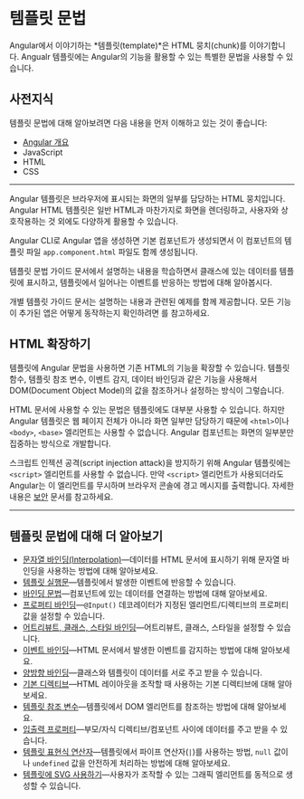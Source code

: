<!--
# Template syntax
-->
# 템플릿 문법

<!--
In Angular, a *template* is a chunk of HTML.
Within a template, you can use special syntax to leverage many of Angular's features.
-->
Angular에서 이야기하는 *템플릿(template)*은 HTML 뭉치(chunk)를 이야기합니다.
Angualr 템플릿에는 Angular의 기능을 활용할 수 있는 특별한 문법을 사용할 수 있습니다.


<!--
## Prerequisites
-->
## 사전지식

<!--
Before learning template syntax, you should be familiar with the following:

* [Angular concepts](guide/architecture)
* JavaScript
* HTML
* CSS
-->
템플릿 문법에 대해 알아보려면 다음 내용을 먼저 이해하고 있는 것이 좋습니다:

* [Angular 개요](guide/architecture)
* JavaScript
* HTML
* CSS


<!-- Do we still need the following section? It seems more relevant to those coming from AngularJS, which is now 7 versions ago. -->
<!-- You may be familiar with the component/template duality from your experience with model-view-controller (MVC) or model-view-viewmodel (MVVM).
In Angular, the component plays the part of the controller/viewmodel, and the template represents the view. -->

<hr />

<!--
Each Angular template in your app is a section of HTML that you can include as a part of the page that the browser displays.
An Angular HTML template renders a view, or user interface, in the browser, just like regular HTML, but with a lot more functionality.

When you generate an Angular app with the Angular CLI, the `app.component.html` file is the default template containing placeholder HTML.

The template syntax guides show you how you can control the UX/UI by coordinating data between the class and the template.

<div class="is-helpful alert">

Most of the Template Syntax guides have dedicated working example apps that demonstrate the individual topic of each guide.
To see all of them working together in one app, see the comprehensive <live-example title="Template Syntax Live Code"></live-example>.

</div>
-->
Angular 템플릿은 브라우저에 표시되는 화면의 일부를 담당하는 HTML 뭉치입니다.
Angular HTML 템플릿은 일반 HTML과 마찬가지로 화면을 렌더링하고, 사용자와 상호작용하는 것 외에도 다양하게 활용할 수 있습니다.

Angular CLI로 Angular 앱을 생성하면 기본 컴포넌트가 생성되면서 이 컴포넌트의 템플릿 파일 `app.component.html` 파일도 함께 생성됩니다.

템플릿 문법 가이드 문서에서 설명하는 내용을 학습하면서 클래스에 있는 데이터를 템플릿에 표시하고, 템플릿에서 일어나는 이벤트를 반응하는 방법에 대해 알아봅시다.

<div class="is-helpful alert">

개별 템플릿 가이드 문서는 설명하는 내용과 관련된 예제를 함께 제공합니다.
모든 기능이 추가된 앱은 어떻게 동작하는지 확인하려면 <live-example title="Template Syntax Live Code"></live-example>를 참고하세요.

</div>


<!--
## Empower your HTML
-->
## HTML 확장하기

<!--
With special Angular syntax in your templates, you can extend the HTML vocabulary of your apps.
For example, Angular helps you get and set DOM (Document Object Model) values dynamically with features such as built-in template functions, variables, event listening, and data binding.

Almost all HTML syntax is valid template syntax.
However, because an Angular template is part of an overall webpage, and not the entire page, you don't need to include elements such as `<html>`, `<body>`, or `<base>`.
You can focus exclusively on the part of the page you are developing.


<div class="alert is-important">

To eliminate the risk of script injection attacks, Angular does not support the `<script>` element in templates.
Angular ignores the `<script>` tag and outputs a warning to the browser console.
For more information, see the [Security](guide/security) page.

</div>
-->
템플릿에 Angular 문법을 사용하면 기존 HTML의 기능을 확장할 수 있습니다.
템플릿 함수, 템플릿 참조 변수, 이벤트 감지, 데이터 바인딩과 같은 기능을 사용해서 DOM(Document Object Model)의 값을 참조하거나 설정하는 방식이 그렇습니다.

HTML 문서에 사용할 수 있는 문법은 템플릿에도 대부분 사용할 수 있습니다.
하지만 Angular 템플릿은 웹 페이지 전체가 아니라 화면 일부만 담당하기 때문에 `<html>`이나 `<body>`, `<base>` 엘리먼트는 사용할 수 없습니다.
Angular 컴포넌트는 화면의 일부분만 집중하는 방식으로 개발합니다.

<div class="alert is-important">

스크립트 인젝션 공격(script injection attack)을 방지하기 위해 Angular 템플릿에는 `<script>` 엘리먼트를 사용할 수 없습니다.
만약 `<script>` 엘리먼트가 사용되더라도 Angular는 이 엘리먼트를 무시하며 브라우저 콘솔에 경고 메시지를 출력합니다.
자세한 내용은 [보안](guide/security) 문서를 참고하세요.

</div>

<hr />

<!--
## More on template syntax
-->
## 템플릿 문법에 대해 더 알아보기

<!--
You may also be interested in the following:

* [Interpolation](guide/interpolation)&mdash;learn how to use interpolation and expressions in HTML.
* [Template statements](guide/template-statements)&mdash;respond to events in your templates.
* [Binding syntax](guide/binding-syntax)&mdash;use binding to coordinate values in your app.
* [Property binding](guide/property-binding)&mdash;set properties of target elements or directive `@Input()` decorators.
* [Attribute, class, and style bindings](guide/attribute-binding)&mdash;set the value of attributes, classes, and styles.
* [Event binding](guide/event-binding)&mdash;listen for events and your HTML.
* [Two-way binding](guide/two-way-binding)&mdash;share data between a class and its template.
* [Built-in directives](guide/built-in-directives)&mdash;listen to and modify the behavior and layout of HTML.
* [Template reference variables](guide/template-reference-variables)&mdash;use special variables to reference a DOM element within a template.
* [Inputs and Outputs](guide/inputs-outputs)&mdash;share data between the parent context and child directives or components
* [Template expression operators](guide/template-expression-operators)&mdash;learn about the pipe operator, `|`, and protect against `null` or `undefined` values in your HTML.
* [SVG in templates](guide/svg-in-templates)&mdash;dynamically generate interactive graphics.
-->
* [문자열 바인딩(Interpolation)](guide/interpolation)&mdash;데이터를 HTML 문서에 표시하기 위해 문자열 바인딩을 사용하는 방법에 대해 알아보세요.
* [템플릿 실행문](guide/template-statements)&mdash;템플릿에서 발생한 이벤트에 반응할 수 있습니다.
* [바인딩 문법](guide/binding-syntax)&mdash;컴포넌트에 있는 데이터를 연결하는 방법에 대해 알아보세요.
* [프로퍼티 바인딩](guide/property-binding)&mdash;`@Input()` 데코레이터가 지정된 엘리먼트/디렉티브의 프로퍼티 값을 설정할 수 있습니다.
* [어트리뷰트, 클래스, 스타일 바인딩](guide/attribute-binding)&mdash;어트리뷰트, 클래스, 스타일을 설정할 수 있습니다.
* [이벤트 바인딩](guide/event-binding)&mdash;HTML 문서에서 발생한 이벤트를 감지하는 방법에 대해 알아보세요.
* [양방향 바인딩](guide/two-way-binding)&mdash;클래스와 템플릿이 데이터를 서로 주고 받을 수 있습니다.
* [기본 디렉티브](guide/built-in-directives)&mdash;HTML 레이아웃을 조작할 때 사용하는 기본 디렉티브에 대해 알아보세요.
* [템플릿 참조 변수](guide/template-reference-variables)&mdash;템플릿에서 DOM 엘리먼트를 참조하는 방법에 대해 알아보세요.
* [입출력 프로퍼티](guide/inputs-outputs)&mdash;부모/자식 디렉티브/컴포넌트 사이에 데이터를 주고 받을 수 있습니다.
* [템플릿 표현식 연산자](guide/template-expression-operators)&mdash;템플릿에서 파이프 연산자(`|`)를 사용하는 방법, `null` 값이나 `undefined` 값을 안전하게 처리하는 방법에 대해 알아보세요.
* [템플릿에 SVG 사용하기](guide/svg-in-templates)&mdash;사용자가 조작할 수 있는 그래픽 엘리먼트를 동적으로 생성할 수 있습니다.